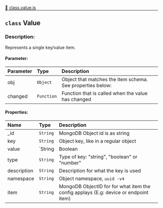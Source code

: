 <div class="mb-0">
    🔗 <a class="source-code" target="_blank"
        href="https://github.com/OpenHausIO/backend/blob/dev&#x2F;components&#x2F;store&#x2F;class.value.js">class.value.js</a>
</div>
<hr style="margin: 0 !important" />

<!-- CLASS -->

<!-- GENERAL -->
## `class` Value 
### Description:

Represents a single key/value item.

<!-- GENERAL -->

<!-- PARAMETER -->
#### Parameter:
| Parameter | Type       | Description    |
| :-------- | :--------- |:------------- |
| obj | `Object` |  Object that matches the item schema. See properties below: |
| changed | `Function` |  Function that is called when the value has changed |
<!-- PARAMETER -->

<!-- PROPERTIES -->
#### Properties:
| Name | Type | Description |
| :---- | :-------- | :----------- |
| _id | `String` | MongoDB Object id is as string |
| key | `String` | Object key, like in a regular object |
| value | `String|Boolean|Numver` | Value of the property <key> |
| type | `String` | Type of <value> key: "string", "boolean" or "number" |
| description | `String` | Description for what the key is used |
| namespace | `String` | Object namespace, `uuid -v4` |
| item | `String` | MongoDB ObjectID for for what item the config applays (E.g: device or endpoint item) |
<!-- PROPERTIES -->

<!-- EVENTS -->
<!-- EVENTS -->

<!-- EXAMPLES -->
<!-- EXAMPLES -->

<!-- LINKS -->
<!-- LINKS -->

<!-- CLASS -->



<!-- METHODS -->
<!-- METHODS -->



<!-- DESCRIPTION -->
<!-- DESCRIPTION -->